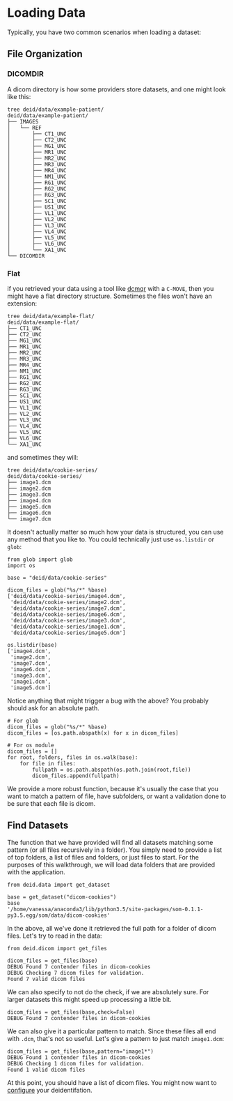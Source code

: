 # Loading Data

Typically, you have two common scenarios when loading a dataset:

## File Organization

### DICOMDIR

A dicom directory is how some providers store datasets, and one might look like this:

```
tree deid/data/example-patient/
deid/data/example-patient/
├── IMAGES
│   └── REF
│       ├── CT1_UNC
│       ├── CT2_UNC
│       ├── MG1_UNC
│       ├── MR1_UNC
│       ├── MR2_UNC
│       ├── MR3_UNC
│       ├── MR4_UNC
│       ├── NM1_UNC
│       ├── RG1_UNC
│       ├── RG2_UNC
│       ├── RG3_UNC
│       ├── SC1_UNC
│       ├── US1_UNC
│       ├── VL1_UNC
│       ├── VL2_UNC
│       ├── VL3_UNC
│       ├── VL4_UNC
│       ├── VL5_UNC
│       ├── VL6_UNC
│       └── XA1_UNC
└── DICOMDIR

```

### Flat

if you retrieved your data using a tool like [dcmqr](https://dcm4che.atlassian.net/wiki/display/d2/dcmqr) with a `C-MOVE`, then you might have a flat directory structure. Sometimes the files won't have an extension:

```
tree deid/data/example-flat/
deid/data/example-flat/
├── CT1_UNC
├── CT2_UNC
├── MG1_UNC
├── MR1_UNC
├── MR2_UNC
├── MR3_UNC
├── MR4_UNC
├── NM1_UNC
├── RG1_UNC
├── RG2_UNC
├── RG3_UNC
├── SC1_UNC
├── US1_UNC
├── VL1_UNC
├── VL2_UNC
├── VL3_UNC
├── VL4_UNC
├── VL5_UNC
├── VL6_UNC
└── XA1_UNC
```

and sometimes they will:

```
tree deid/data/cookie-series/
deid/data/cookie-series/
├── image1.dcm
├── image2.dcm
├── image3.dcm
├── image4.dcm
├── image5.dcm
├── image6.dcm
└── image7.dcm
```

It doesn't actually matter so much how your data is structured, you can use any method that you like to. You could technically just use `os.listdir` or `glob`:


```
from glob import glob
import os

base = "deid/data/cookie-series"

dicom_files = glob("%s/*" %base)
['deid/data/cookie-series/image4.dcm',
 'deid/data/cookie-series/image2.dcm',
 'deid/data/cookie-series/image7.dcm',
 'deid/data/cookie-series/image6.dcm',
 'deid/data/cookie-series/image3.dcm',
 'deid/data/cookie-series/image1.dcm',
 'deid/data/cookie-series/image5.dcm']

os.listdir(base)
['image4.dcm',
 'image2.dcm',
 'image7.dcm',
 'image6.dcm',
 'image3.dcm',
 'image1.dcm',
 'image5.dcm']
```

Notice anything that might trigger a bug with the above? You probably should ask for an absolute path.

```
# For glob
dicom_files = glob("%s/*" %base)
dicom_files = [os.path.abspath(x) for x in dicom_files]

# For os module
dicom_files = []
for root, folders, files in os.walk(base):
    for file in files:
        fullpath = os.path.abspath(os.path.join(root,file))
        dicom_files.append(fullpath)
```

We provide a more robust function, because it's usually the case that you want to match a pattern of file, have subfolders, or want a validation done to be sure that each file is dicom.


## Find Datasets
The function that we have provided will find all datasets matching some pattern (or all files recursively in a folder). You simply need to provide a list of top folders, a list of files and folders, or just files to start. For the purposes of this walkthrough, we will load data folders that are provided with the application.

```
from deid.data import get_dataset

base = get_dataset("dicom-cookies")
base
'/home/vanessa/anaconda3/lib/python3.5/site-packages/som-0.1.1-py3.5.egg/som/data/dicom-cookies'
```

In the above, all we've done it retrieved the full path for a folder of dicom files. Let's try to read in the data:


```
from deid.dicom import get_files

dicom_files = get_files(base)
DEBUG Found 7 contender files in dicom-cookies
DEBUG Checking 7 dicom files for validation.
Found 7 valid dicom files
```

We can also specify to not do the check, if we are absolutely sure. For larger datasets this might speed up processing a little bit.

```
dicom_files = get_files(base,check=False)
DEBUG Found 7 contender files in dicom-cookies
```

We can also give it a particular pattern to match. Since these files all end with `.dcm`, that's not so useful. Let's give a pattern to just match `image1.dcm`:


```
dicom_files = get_files(base,pattern="image1*")
DEBUG Found 1 contender files in dicom-cookies
DEBUG Checking 1 dicom files for validation.
Found 1 valid dicom files
```

At this point, you should have a list of dicom files. You might now want to [configure](config.md) your deidentifation.
